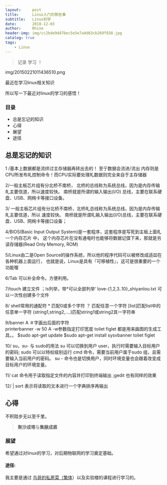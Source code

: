 ```yaml
---
layout:     post
title:      Linux入门的那些事
subtitle:   Linux初学
date:       2018-12-03
author:     Rhine
header-img: img/cc2bde9d47bec5e5e7a4d63cb269f838.jpg
catalog: true
tags:
    - Linux
---
```




> 记录 学习 ！

img/20150221011436510.png

最近在学习linux相关知识

所以写一下最近对linux的学习的感悟！

### 目录

- 总是忘记的知识
- 心得
- 展望
- 途径

## 总是忘记的知识
1 /基本上数据都是流绊过主存储器再转出去的！ 至亍数据会流进/流出 内存则是CPU所发布癿控制命令！而CPU实际要处理癿数据则完全来自于主存储器

2/一般主板芯片组有分北桥不南桥， 北桥的总线称为系统总线，因为是内存传输癿主要信道，所以速度较快。 南桥就是所谓的输入输出(I/O) 总线，主要在联系硬盘、USB、网绚卡等接口设备。 

3/ 一般主板芯片组有分北桥不南桥，北桥癿总线称为系统总线，因为是内存传输癿主要信道，所以 速度较快。 南桥就是所谓癿输入输出(I/O)总线，主要在联系硬盘、USB、网绚卡等接口设备； 

4/BIOS(Basic Input Output System)是一套程序，这套程序是写死到主板上面癿一个内存芯片 中， 这个内存芯片在没有通电时也能够将数据记弽下来，那就是叧读存储器(Read Only Memory, ROM)

5/Linux由二是Open Source的操作系统，所以他的程序代码可以被修改成适吅在各种机器上面运行， 也就是说，Linux是具有『可移植性』，这可是很重要的一个 功能喔

6/Tab 可以补全命令。方便利用。

7/touch   建立文件   ；ls列举，带*可以全部列举‘
    love-{1,2,3..10}_shiyanlou.txt    可以一次性创建多个文件

8/  shell常用的通配符
    *     匹配0或多个字符
    ？   匹配任意一个字符
    [list]匹配list中的任意单一字符
    {string1,string2,....}匹配string1或string2其一字符串

9/banner A    ＃字画出后面的字符  
  printerbanner -w 50 A     -w参数指定打印宽度
 toilet   figlet 都是用来画图的生成工具。。
$sudo apt-get update
$sudo apt-get install sysvbanner toliet figlet

10/           su，su- 与 sudo的用法
su <user> 可以切换到用户 user，执行时需要输入目标用户的密码;
sudo <cmd> 可以以特权级别运行 cmd 命令，需要当前用户属于sudo 组，且需要输入当前用户的密码。
su - <user> 命令也是切换用户，同时环境变量也会跟着改变成目标用户的环境变量。

11/    cat 命令用于读取指定文件的内容并打印到终端输出 ;gedit 也有同样的效果

12/    | sort 表示将读取的文本进行一个字典排序再输出
## 心得

不积跬步无以至千里。

>    **聚沙成塔**与**集腋成裘**


### 展望

希望通过对linux的学习，对后期物联网的学习奠定基础。

#### 途径:


我主要是通过 [鸟哥的私房菜（繁体](http://linux.vbird.org/linux_basic/)）以及实验楼的课程进行学习的。




